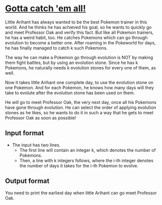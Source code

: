 # [Gotta catch 'em all!][link]

Little Arihant has always wanted to be the best Pokemon trainer in this world. And he thinks he has achieved his goal, so he wants to quickly go and meet Professor Oak and verify this fact. But like all Pokemon trainers, he has a weird habit, too. He catches Pokemons which can go through evolution to become a better one. After roaming in the Pokeworld for days, he has finally managed to catch k such Pokemons.

The way he can make a Pokemon go through evolution is NOT by making them fight battles, but by using an evolution stone. Since he has k Pokemons, he naturally needs k evolution stones for every one of them, as well.

Now it takes little Arihant one complete day, to use the evolution stone on one Pokemon. And for each Pokemon, he knows how many days will they take to evolute after the evolution stone has been used on them.

He will go to meet Professor Oak, the very next day, once all his Pokemons have gone through evolution. He can select the order of applying evolution stones as he likes, so he wants to do it in such a way that he gets to meet Professor Oak as soon as possible!

## Input format

- The input has two lines.
  - The first line will contain an integer k, which denotes the number of Pokemons.
  - Then, a line with k integers follows, where the i-th integer denotes the number of days it takes for the i-th Pokemon to evolve.

## Output format

You need to print the earliest day when little Arihant can go meet Professor Oak.

[link]: https://www.hackerearth.com/practice/algorithms/sorting/quick-sort/practice-problems/algorithm/gotta-catch-em-all/

